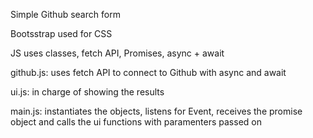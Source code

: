 Simple Github search form

Bootsstrap used for CSS

JS uses classes, fetch API, Promises, async + await

github.js:
uses fetch API to connect to Github with async and await

ui.js:
in charge of showing the results 

main.js:
instantiates the objects, listens for Event, receives the promise object and calls the ui functions with paramenters passed on